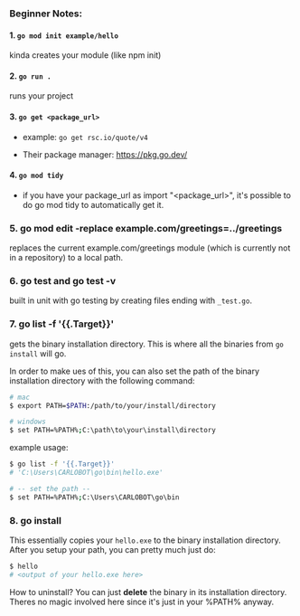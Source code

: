 ### Beginner Notes:

#### 1. `go mod init example/hello`

kinda creates your module (like npm init)

#### 2. `go run .`

runs your project

#### 3. `go get <package_url>`

- example: `go get rsc.io/quote/v4`

- Their package manager: https://pkg.go.dev/

#### 4. `go mod tidy`

- if you have your package_url as import "<package_url>", it's possible to do go mod tidy to automatically get it.

### 5. go mod edit -replace example.com/greetings=../greetings

replaces the current example.com/greetings module (which is currently not in a repository) to a local path.

### 6. go test and go test -v

built in unit with go testing by creating files ending with `_test.go`.

### 7. go list -f '{{.Target}}'

gets the binary installation directory. This is where all the binaries from `go install` will go.

In order to make ues of this, you can also set the path of the binary installation directory with the following command:

```sh
# mac
$ export PATH=$PATH:/path/to/your/install/directory

# windows
$ set PATH=%PATH%;C:\path\to\your\install\directory
```

example usage:

```sh
$ go list -f '{{.Target}}'
# 'C:\Users\CARLOBOT\go\bin\hello.exe'

# -- set the path --
$ set PATH=%PATH%;C:\Users\CARLOBOT\go\bin
```

### 8. go install

This essentially copies your `hello.exe` to the binary installation directory. After you setup your path, you can pretty much just do:

```sh
$ hello
# <output of your hello.exe here>
```

How to uninstall? You can just **delete** the binary in its installation directory. Theres no magic involved here since it's just in your %PATH% anyway.

